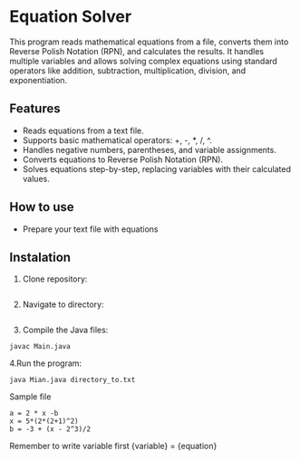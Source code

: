 # Equation Solver

This program reads mathematical equations from a file, converts them into Reverse Polish Notation (RPN), 
and calculates the results. It handles multiple variables and allows solving complex equations using standard 
operators like addition, subtraction, multiplication, division, and exponentiation.

## Features

- Reads equations from a text file.
- Supports basic mathematical operators: +, -, *, /, ^.
- Handles negative numbers, parentheses, and variable assignments.
- Converts equations to Reverse Polish Notation (RPN).
- Solves equations step-by-step, replacing variables with their calculated values.

## How to use 

- Prepare your text file with equations

## Instalation

1. Clone repository:

```
```

2. Navigate to directory:

```
```

3. Compile the Java files:
```
javac Main.java
```

4.Run the program: 
```
java Mian.java directory_to.txt
```

Sample file
```
a = 2 * x -b
x = 5*(2*(2+1)^2)
b = -3 + (x - 2^3)/2
```
Remember to write variable first {variable} = {equation}
